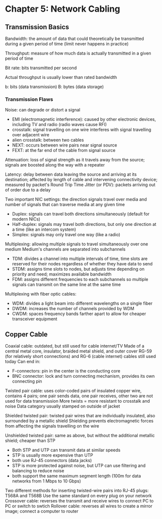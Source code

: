 # Chapter 5: Network Cabling

## Transmission Basics

Bandwidth: the amount of data that could theoretically be transmitted during a given period of time (limit never happens in practice)

Throughput: measure of how much data is actually transmitted in a given period of time

Bit rate: bits transmitted per second

Actual throughput is usually lower than rated bandwidth

b: bits (data transmission)
B: bytes (data storage)

### Transmission Flaws

Noise: can degrade or distort a signal
* EMI (electromagnetic interference): caused by other electronic devices, including TV and radio (radio waves cause RFI)
* crosstalk: signal travelling on one wire interferes with signal travelling over adjacent wire
* alien crosstalk: between two cables
* NEXT: occurs between wire pairs near signal source
* FEXT: at the far end of the cable from signal source

Attenuation: loss of signal strength as it travels away from the source; signals are boosted along the way with a repeater

Latency: delay between data leaving the source and arriving at its destination; affected by length of cable and intervening connectivity device; measured by packet's Round Trip Time
Jitter (or PDV): packets arriving out of order due to a delay

Two important NIC settings: the direction signals travel over media and number of signals that can traverse media at any given time

* Duplex: signals can travel both directions simultaneously (default for modern NICs)
* Half-duplex: signals may travel both directions, but only one direction at a time (like an intercom system)
* Simplex: signals may only travel one way (like a radio)

Multiplexing: allowing multiple signals to travel simultaneously over one medium
Medium's channels are separated into subchannels
* TDM: divides a channel into multiple intervals of time, time slots are reserved for their nodes regardless of whether they have data to send
* STDM: assigns time slots to nodes, but adjusts time depending on priority and need; maximizes available bandwidth
* FDM: assigns different frequencies to each subchannels so multiple signals can transmit on the same line at the same time

Multiplexing with fiber optic cables:
* WDM: divides a light beam into different wavelengths on a single fiber
* DWDM: increases the number of channels provided by WDM
* CWDM: spaces frequency bands farther apart to allow for cheaper transceiver equipment

## Copper Cable

Coaxial cable: outdated, but still used for cable internet/TV
Made of a central metal core, insulator, braided metal shield, and outer cover
RG-59 (for relatively short connections) and RG-6 (cable internet) cables still used today
Can end in:
* F-connectors: pin in the center is the conducting core
* BNC connector: lock and turn connecting mechanism, provides its own connecting pin

Twisted pair cable: uses color-coded pairs of insulated copper wire, contains 4 pairs; one pair sends data, one pair receives, other two are not used for data transmission
More twists = more resistant to crosstalk and noise
Data category usually stamped on outside of jacket

Shielded twisted pair: twisted pair wires that are individually insulated, also surrounded by a metallic shield
Shielding prevents electromagnetic forces from affecting the signals travelling on the wire

Unshielded twisted pair: same as above, but without the additional metallic shield; cheaper than STP

* Both STP and UTP can transmit data at similar speeds
* STP is usually more expensive than UTP
* both use RJ-45 connectors (data jacks)
* STP is more protected against noise, but UTP can use filtering and balancing to reduce noise
* both support the same maximum segment length (100m for data networks from 1 Mbps to 10 Gbps)

Two different methods for inserting twisted-wire pairs into RJ-45 plugs: T568A and T568B
Use the same standard on every plug on your network
Crossover cable: reverses the transmit and receive wires to connect PC to PC or switch to swtich
Rollover cable: reverses all wires to create a mirror image; connect a computer to router